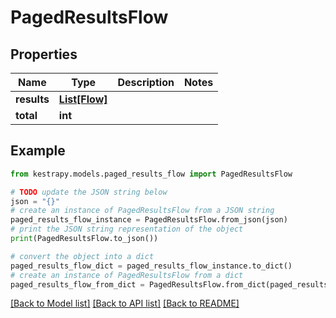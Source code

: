 # PagedResultsFlow


## Properties

Name | Type | Description | Notes
------------ | ------------- | ------------- | -------------
**results** | [**List[Flow]**](Flow.md) |  | 
**total** | **int** |  | 

## Example

```python
from kestrapy.models.paged_results_flow import PagedResultsFlow

# TODO update the JSON string below
json = "{}"
# create an instance of PagedResultsFlow from a JSON string
paged_results_flow_instance = PagedResultsFlow.from_json(json)
# print the JSON string representation of the object
print(PagedResultsFlow.to_json())

# convert the object into a dict
paged_results_flow_dict = paged_results_flow_instance.to_dict()
# create an instance of PagedResultsFlow from a dict
paged_results_flow_from_dict = PagedResultsFlow.from_dict(paged_results_flow_dict)
```
[[Back to Model list]](../README.md#documentation-for-models) [[Back to API list]](../README.md#documentation-for-api-endpoints) [[Back to README]](../README.md)


